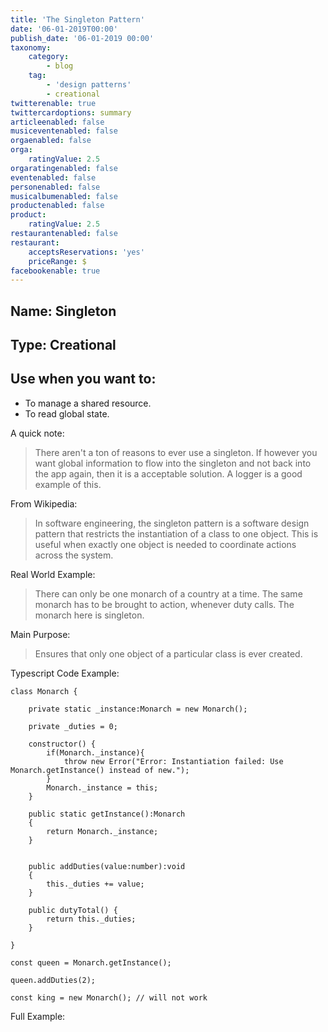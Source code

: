 ```yaml
---
title: 'The Singleton Pattern'
date: '06-01-2019T00:00'
publish_date: '06-01-2019 00:00'
taxonomy:
    category:
        - blog
    tag:
        - 'design patterns'
        - creational
twitterenable: true
twittercardoptions: summary
articleenabled: false
musiceventenabled: false
orgaenabled: false
orga:
    ratingValue: 2.5
orgaratingenabled: false
eventenabled: false
personenabled: false
musicalbumenabled: false
productenabled: false
product:
    ratingValue: 2.5
restaurantenabled: false
restaurant:
    acceptsReservations: 'yes'
    priceRange: $
facebookenable: true
---
```


## Name: Singleton

## Type: Creational

## Use when you want to:

* To manage a shared resource.
* To read global state.

A quick note:

> There aren't a ton of reasons to ever use a singleton. If however you want global information to flow into the singleton and not back into the app again, then it is a acceptable solution. A logger is a good example of this.


From Wikipedia:

> In software engineering, the singleton pattern is a software design pattern that restricts the instantiation of a class to one object. This is useful when exactly one object is needed to coordinate actions across the system.

Real World Example:

> There can only be one monarch of a country at a time. The same monarch has to be brought to action, whenever duty calls. The monarch here is singleton.

Main Purpose:

> Ensures that only one object of a particular class is ever created.

Typescript Code Example:

```
class Monarch {

    private static _instance:Monarch = new Monarch();

    private _duties = 0;

    constructor() {
        if(Monarch._instance){
            throw new Error("Error: Instantiation failed: Use Monarch.getInstance() instead of new.");
        }
        Monarch._instance = this;
    }

    public static getInstance():Monarch
    {
        return Monarch._instance;
    }


    public addDuties(value:number):void
    {
        this._duties += value;
    }

    public dutyTotal() { 
        return this._duties;
    }

}

const queen = Monarch.getInstance();

queen.addDuties(2);

const king = new Monarch(); // will not work
```
Full Example:

<script async src="//jsfiddle.net/harps116/um9sroc3/6/embed/js,result/"></script>